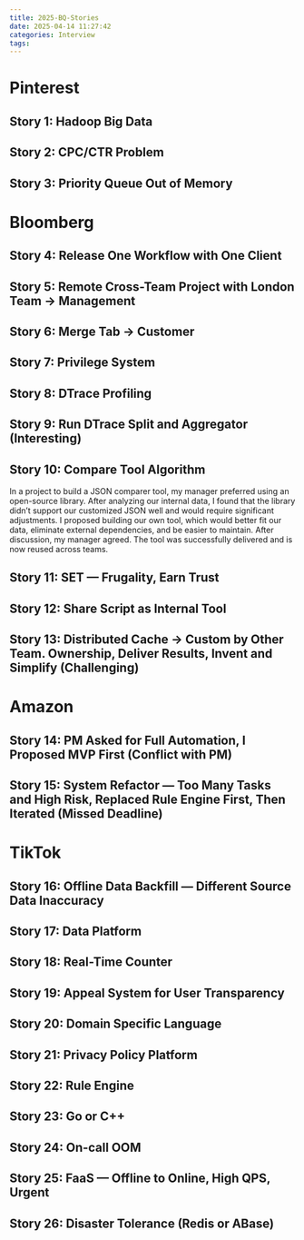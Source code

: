 ```yaml
---
title: 2025-BQ-Stories
date: 2025-04-14 11:27:42
categories: Interview
tags:
---
```

# Pinterest

## Story 1: Hadoop Big Data

## Story 2: CPC/CTR Problem

## Story 3: Priority Queue Out of Memory

# Bloomberg

## Story 4: Release One Workflow with One Client

## Story 5: Remote Cross-Team Project with London Team → Management

## Story 6: Merge Tab → Customer

## Story 7: Privilege System

## Story 8: DTrace Profiling

## Story 9: Run DTrace Split and Aggregator (Interesting)

## Story 10: Compare Tool Algorithm  
In a project to build a JSON comparer tool, my manager preferred using an open-source library. After analyzing our internal data, I found that the library didn’t support our customized JSON well and would require significant adjustments. I proposed building our own tool, which would better fit our data, eliminate external dependencies, and be easier to maintain. After discussion, my manager agreed. The tool was successfully delivered and is now reused across teams.

## Story 11: SET — Frugality, Earn Trust

## Story 12: Share Script as Internal Tool

## Story 13: Distributed Cache → Custom by Other Team. Ownership, Deliver Results, Invent and Simplify (Challenging)

# Amazon

## Story 14: PM Asked for Full Automation, I Proposed MVP First (Conflict with PM)

## Story 15: System Refactor — Too Many Tasks and High Risk, Replaced Rule Engine First, Then Iterated (Missed Deadline)

# TikTok

## Story 16: Offline Data Backfill — Different Source Data Inaccuracy

## Story 17: Data Platform

## Story 18: Real-Time Counter

## Story 19: Appeal System for User Transparency

## Story 20: Domain Specific Language

## Story 21: Privacy Policy Platform

## Story 22: Rule Engine

## Story 23: Go or C++

## Story 24: On-call OOM

## Story 25: FaaS — Offline to Online, High QPS, Urgent

## Story 26: Disaster Tolerance (Redis or ABase)
